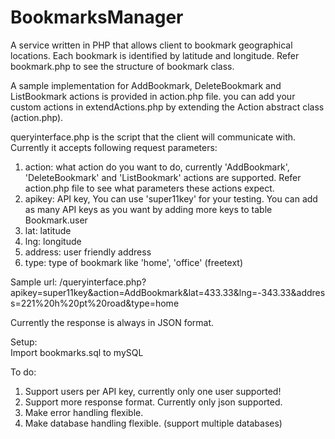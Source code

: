 BookmarksManager
================

A service written in PHP that allows client to bookmark geographical locations. Each bookmark is identified by latitude and longitude. Refer bookmark.php to see the structure of bookmark class.  

A sample implementation for AddBookmark, DeleteBookmark and ListBookmark actions is provided in action.php file. you can add your custom actions in extendActions.php by extending the Action abstract class (action.php).  

queryinterface.php is the script that the client will communicate with. Currently it accepts following request parameters:  
1. action: what action do you want to do, currently 'AddBookmark', 'DeleteBookmark' and 'ListBookmark' actions are supported. Refer action.php file to see what parameters these actions expect.  
2. apikey: API key, You can use 'super11key' for your testing. You can add as many API keys as you want  by adding more keys to table Bookmark.user   
3. lat: latitude  
4. lng: longitude  
5. address: user friendly address  
6. type: type of bookmark like 'home', 'office' (freetext)  

Sample url: /queryinterface.php?apikey=super11key&action=AddBookmark&lat=433.33&lng=-343.33&address=221%20h%20pt%20road&type=home  

Currently the response is always in JSON format.  

Setup:  
Import bookmarks.sql to mySQL  


To do:  
1. Support users per API key, currently only one user supported!  
2. Support more response format. Currently only json supported.
2. Make error handling flexible.  
3. Make database handling flexible. (support multiple databases)